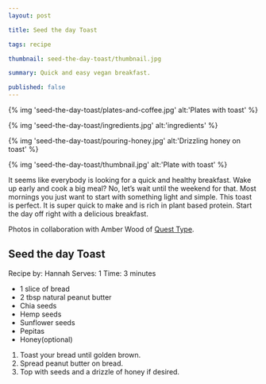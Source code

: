 ```yaml
---
layout: post

title: Seed the day Toast

tags: recipe

thumbnail: seed-the-day-toast/thumbnail.jpg

summary: Quick and easy vegan breakfast.

published: false
---
```

{% img 'seed-the-day-toast/plates-and-coffee.jpg' alt:'Plates with toast' %}

{% img 'seed-the-day-toast/ingredients.jpg' alt:'ingredients' %}

{% img 'seed-the-day-toast/pouring-honey.jpg' alt:'Drizzling honey on toast' %}

{% img 'seed-the-day-toast/thumbnail.jpg' alt:'Plate with toast' %}


It seems like everybody is looking for a quick and healthy breakfast. Wake up early and cook a big meal? No, let’s wait until the weekend for that. Most mornings you just want to start with something light and simple. This toast is perfect. It is super quick to make and is rich in plant based protein. Start the day off right with a delicious breakfast.


Photos in collaboration with Amber Wood of [Quest Type](https://questtype.com/).

## Seed the day Toast
Recipe by: Hannah
Serves: 1
Time: 3 minutes

* 1 slice of bread
* 2 tbsp natural peanut butter
* Chia seeds
* Hemp seeds
* Sunflower seeds
* Pepitas
* Honey(optional)

1. Toast your bread until golden brown.
2. Spread peanut butter on bread.
3. Top with seeds and a drizzle of honey if desired.

